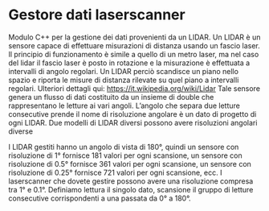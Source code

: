 # Gestore dati laserscanner
Modulo C++ per la gestione dei dati provenienti
da un LIDAR. Un LIDAR è un sensore capace di effettuare misurazioni di distanza usando un
fascio laser. Il principio di funzionamento è simile a quello di un metro laser, ma nel caso del lidar
il fascio laser è posto in rotazione e la misurazione è effettuata a intervalli di angolo regolari. Un
LIDAR perciò scandisce un piano nello spazio e riporta le misure di distanza rilevate su quel piano
a intervalli regolari.
Ulteriori dettagli qui:
https://it.wikipedia.org/wiki/Lidar
Tale sensore genera un flusso di dati costituito da un insieme di double che rappresentano le
letture ai vari angoli. L’angolo che separa due letture consecutive prende il nome di risoluzione
angolare è un dato di progetto di ogni LIDAR. Due modelli di LIDAR diversi possono avere
risoluzioni angolari diverse

I LIDAR gestiti hanno un angolo di vista di 180°, quindi un sensore con risoluzione di 
1° fornisce 181 valori per ogni scansione, un sensore con risoluzione di 0.5° fornisce 361 valori 
per ogni scansione, un sensore con risoluzione di 0.25° fornisce 721 valori per ogni scansione, 
ecc. I laserscanner che dovete gestire possono avere una risoluzione compresa tra 1° e 0.1°.
Definiamo lettura il singolo dato, scansione il gruppo di letture consecutive corrispondenti a una 
passata da 0° a 180°.
